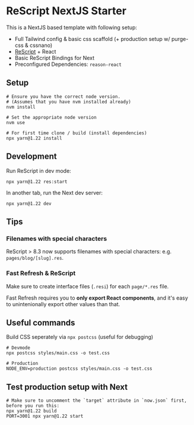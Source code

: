 # ReScript NextJS Starter

This is a NextJS based template with following setup:

- Full Tailwind config & basic css scaffold (+ production setup w/ purge-css & cssnano)
- [ReScript](https://rescript-lang.org) + React
- Basic ReScript Bindings for Next
- Preconfigured Dependencies: `reason-react`

## Setup

```
# Ensure you have the correct node version.
# (Assumes that you have nvm installed already)
nvm install

# Set the appropriate node version
nvm use

# For first time clone / build (install dependencies)
npx yarn@1.22 install
```

## Development

Run ReScript in dev mode:

```
npx yarn@1.22 res:start
```

In another tab, run the Next dev server:

```
npx yarn@1.22 dev
```

## Tips

### Filenames with special characters

ReScript > 8.3 now supports filenames with special characters: e.g. `pages/blog/[slug].res`.

### Fast Refresh & ReScript

Make sure to create interface files (`.resi`) for each `page/*.res` file.

Fast Refresh requires you to **only export React components**, and it's easy to unintenionally export other values than that.

## Useful commands

Build CSS seperately via `npx postcss` (useful for debugging)

```
# Devmode
npx postcss styles/main.css -o test.css

# Production
NODE_ENV=production postcss styles/main.css -o test.css
```

## Test production setup with Next

```
# Make sure to uncomment the `target` attribute in `now.json` first, before you run this:
npx yarn@1.22 build
PORT=3001 npx yarn@1.22 start
```

